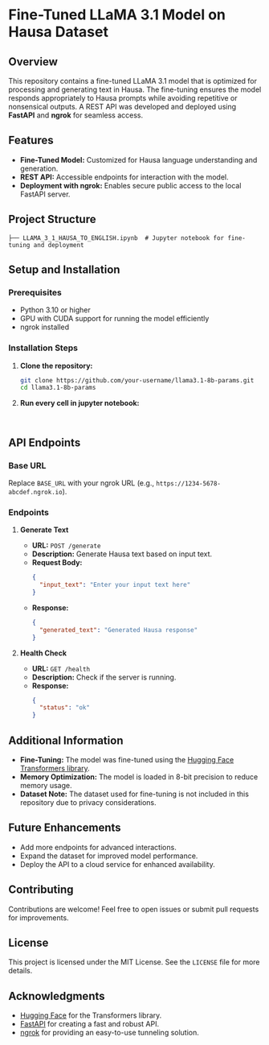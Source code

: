 # Fine-Tuned LLaMA 3.1 Model on Hausa Dataset

## Overview

This repository contains a fine-tuned LLaMA 3.1 model that is optimized for processing and generating text in Hausa. The fine-tuning ensures the model responds appropriately to Hausa prompts while avoiding repetitive or nonsensical outputs. A REST API was developed and deployed using **FastAPI** and **ngrok** for seamless access.

## Features

- **Fine-Tuned Model:** Customized for Hausa language understanding and generation.
- **REST API:** Accessible endpoints for interaction with the model.
- **Deployment with ngrok:** Enables secure public access to the local FastAPI server.

## Project Structure

```
├── LLAMA_3_1_HAUSA_TO_ENGLISH.ipynb  # Jupyter notebook for fine-tuning and deployment
```

## Setup and Installation

### Prerequisites

- Python 3.10 or higher
- GPU with CUDA support for running the model efficiently
- ngrok installed

### Installation Steps

1. **Clone the repository:**

   ```bash
   git clone https://github.com/your-username/llama3.1-8b-params.git
   cd llama3.1-8b-params
   ```

2. **Run every cell in jupyter notebook:**

   ```
   
   
   ```


## API Endpoints

### Base URL

Replace `BASE_URL` with your ngrok URL (e.g., `https://1234-5678-abcdef.ngrok.io`).

### Endpoints

1. **Generate Text**

   - **URL:** `POST /generate`
   - **Description:** Generate Hausa text based on input text.
   - **Request Body:**
     ```json
     {
       "input_text": "Enter your input text here"
     }
     ```
   - **Response:**
     ```json
     {
       "generated_text": "Generated Hausa response"
     }
     ```

2. **Health Check**

   - **URL:** `GET /health`
   - **Description:** Check if the server is running.
   - **Response:**
     ```json
     {
       "status": "ok"
     }
     ```

## Additional Information

- **Fine-Tuning:** The model was fine-tuned using the [Hugging Face Transformers library](https://huggingface.co/docs/transformers).
- **Memory Optimization:** The model is loaded in 8-bit precision to reduce memory usage.
- **Dataset Note:** The dataset used for fine-tuning is not included in this repository due to privacy considerations.

## Future Enhancements

- Add more endpoints for advanced interactions.
- Expand the dataset for improved model performance.
- Deploy the API to a cloud service for enhanced availability.

## Contributing

Contributions are welcome! Feel free to open issues or submit pull requests for improvements.

## License

This project is licensed under the MIT License. See the `LICENSE` file for more details.

## Acknowledgments

- [Hugging Face](https://huggingface.co/) for the Transformers library.
- [FastAPI](https://fastapi.tiangolo.com/) for creating a fast and robust API.
- [ngrok](https://ngrok.com/) for providing an easy-to-use tunneling solution.

